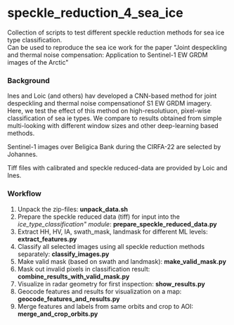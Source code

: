 # speckle_reduction_4_sea_ice

Collection of scripts to test different speckle reduction methods for sea ice type classification.  
Can be used to reproduce the sea ice work for the paper "Joint despeckling and thermal noise compensation: Application to Sentinel-1 EW GRDM images of the Arctic"


### Background
Ines and Loic (and others) hav developed a CNN-based method for joint despeckling and thermal noise compensationof S1 EW GRDM imagery.  
Here, we test the effect of this method on high-resolutiuon, pixel-wise classification of sea ie types. We compare to results obtained from simple multi-looking with different window sizes and other deep-learning based methods.

Sentinel-1 images over Beligica Bank during the CIRFA-22 are selected by Johannes.

Tiff files with calibrated and speckle reduced-data are provided by Loic and Ines.


### Workflow
1) Unpack the zip-files: **unpack_data.sh**
2) Prepare the speckle reduced data (tiff) for input into the *ice_type_classification" module*: **prepare_speckle_reduced_data.py**
3) Extract HH, HV, IA, swath_mask, landmask for different ML levels: **extract_features.py**
4) Classify all selected images using all speckle reduction methods separately: **classify_images.py**
5) Make valid mask (based on swath and landmask): **make_valid_mask.py**
6) Mask out invalid pixels in classification result: **combine_results_with_valid_mask.py**
7) Visualize in radar geometry for first inspection: **show_results.py**
8) Geocode features and results for visualization on a map: **geocode_features_and_results.py**
9) Merge features and labels from same orbits and crop to AOI: **merge_and_crop_orbits.py**
